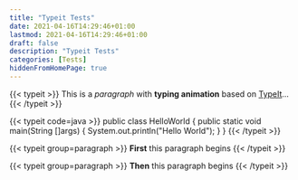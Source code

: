 ```yaml
---
title: "Typeit Tests"
date: 2021-04-16T14:29:46+01:00
lastmod: 2021-04-16T14:29:46+01:00
draft: false
description: "Typeit Tests"
categories: [Tests]
hiddenFromHomePage: true
---
```


<!--more-->

{{< typeit >}}
This is a *paragraph* with **typing animation** based on [TypeIt](https://typeitjs.com/)...
{{< /typeit >}}

{{< typeit code=java >}}
public class HelloWorld {
    public static void main(String []args) {
        System.out.println("Hello World");
    }
}
{{< /typeit >}}

{{< typeit group=paragraph >}}
**First** this paragraph begins
{{< /typeit >}}

{{< typeit group=paragraph >}}
**Then** this paragraph begins
{{< /typeit >}}

